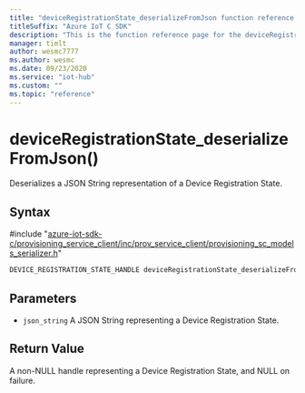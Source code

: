 ```yaml
---                             
title: "deviceRegistrationState_deserializeFromJson function reference | Microsoft Docs" 
titleSuffix: "Azure IoT C SDK"            
description: "This is the function reference page for the deviceRegistrationState_deserializeFromJson() function in the Azure IoT C SDK. This SDK is used with Azure IoT Hub and Azure IoT Hub Device Provisioning Service"            
manager: timlt                 
author: wesmc7777              
ms.author: wesmc               
ms.date: 09/23/2020                    
ms.service: "iot-hub"             
ms.custom: ""                
ms.topic: "reference"        
---                            
```


# deviceRegistrationState_deserializeFromJson()

Deserializes a JSON String representation of a Device Registration State.

## Syntax

\#include "[azure-iot-sdk-c/provisioning_service_client/inc/prov_service_client/provisioning_sc_models_serializer.h](../provisioning-sc-models-serializer-h.md)"  
```C
DEVICE_REGISTRATION_STATE_HANDLE deviceRegistrationState_deserializeFromJson(const char *json_string   MU_C2);
```

## Parameters
* `json_string` A JSON String representing a Device Registration State.

## Return Value
A non-NULL handle representing a Device Registration State, and NULL on failure.

